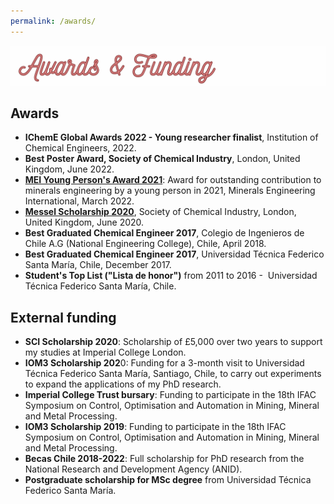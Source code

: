 ```yaml
---
permalink: /awards/
---
```


![](/_pages/2.png)


## Awards

- **IChemE Global Awards 2022 - Young researcher finalist**, Institution of Chemical Engineers, 2022. 
- **Best Poster Award, Society of Chemical Industry**, London, United Kingdom, June 2022.
- [**MEI Young Person's Award 2021**](https://min-eng.blogspot.com/2022/03/mei-young-persons-award-2021-to-paulina.html): Award for outstanding contribution to minerals engineering by a young person in 2021, Minerals Engineering International, March 2022.
- [**Messel Scholarship 2020**](https://www.soci.org/en/news/awards/scholars/2020-paulina-quintanilla), Society of Chemical Industry, London, United Kingdom, June 2020.
- **Best Graduated Chemical Engineer 2017**, Colegio de Ingenieros de Chile A.G (National Engineering College), Chile, April 2018.
- **Best Graduated Chemical Engineer 2017**, Universidad Técnica Federico Santa María, Chile, December 2017. 
- **Student's Top List ("Lista de honor")** from 2011 to 2016 -  Universidad Técnica Federico Santa María, Chile.

## External funding
- **SCI Scholarship 2020**: Scholarship of £5,000 over two years to support my studies at Imperial College London. 
- **IOM3 Scholarship 202**0: Funding for a 3-month visit to Universidad Técnica Federico Santa María, Santiago, Chile, to carry out experiments to expand the applications of my PhD research.
- **Imperial College Trust bursary**: Funding to participate in the 18th IFAC Symposium on Control, Optimisation and Automation in Mining, Mineral and Metal Processing.
- **IOM3 Scholarship 2019**: Funding to participate in the 18th IFAC Symposium on Control, Optimisation and Automation in Mining, Mineral and Metal Processing.
- **Becas Chile 2018-2022**: Full scholarship for PhD research from the National Research and Development Agency (ANID). 
- **Postgraduate scholarship for MSc degree** from Universidad Técnica Federico Santa María.
